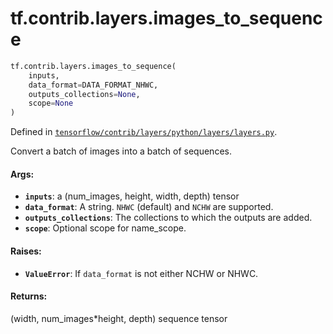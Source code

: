<div itemscope itemtype="http://developers.google.com/ReferenceObject">
<meta itemprop="name" content="tf.contrib.layers.images_to_sequence" />
<meta itemprop="path" content="Stable" />
</div>

# tf.contrib.layers.images_to_sequence

``` python
tf.contrib.layers.images_to_sequence(
    inputs,
    data_format=DATA_FORMAT_NHWC,
    outputs_collections=None,
    scope=None
)
```



Defined in [`tensorflow/contrib/layers/python/layers/layers.py`](/code/stable/tensorflow/contrib/layers/python/layers/layers.py).

Convert a batch of images into a batch of sequences.

#### Args:

* <b>`inputs`</b>: a (num_images, height, width, depth) tensor
* <b>`data_format`</b>: A string. `NHWC` (default) and `NCHW` are supported.
* <b>`outputs_collections`</b>: The collections to which the outputs are added.
* <b>`scope`</b>: Optional scope for name_scope.


#### Raises:

* <b>`ValueError`</b>: If `data_format` is not either NCHW or NHWC.


#### Returns:

(width, num_images*height, depth) sequence tensor